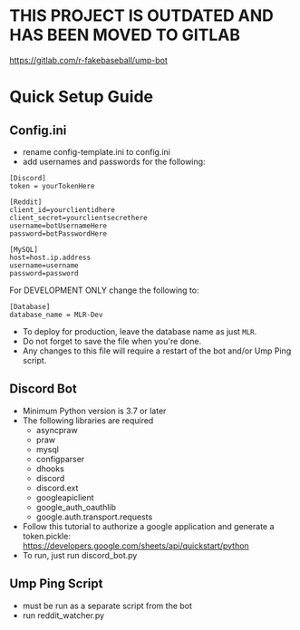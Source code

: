 # THIS PROJECT IS OUTDATED AND HAS BEEN MOVED TO GITLAB
https://gitlab.com/r-fakebaseball/ump-bot

# Quick Setup Guide

## Config.ini
- rename config-template.ini to config.ini
- add usernames and passwords for the following:
```
[Discord]
token = yourTokenHere

[Reddit]
client_id=yourclientidhere
client_secret=yourclientsecrethere
username=botUsernameHere
password=botPasswordHere

[MySQL]
host=host.ip.address
username=username
password=password
```

For DEVELOPMENT ONLY change the following to:
```
[Database]
database_name = MLR-Dev
```

- To deploy for production, leave the database name as just `MLR`.
- Do not forget to save the file when you're done. 
- Any changes to this file will require a restart of the bot and/or Ump Ping script.

## Discord Bot
- Minimum Python version is 3.7 or later
- The following libraries are required
  - asyncpraw
  - praw
  - mysql
  - configparser
  - dhooks
  - discord
  - discord.ext
  - googleapiclient
  - google_auth_oauthlib
  - google.auth.transport.requests
- Follow this tutorial to authorize a google application and generate a token.pickle: https://developers.google.com/sheets/api/quickstart/python
- To run, just run discord_bot.py

## Ump Ping Script
- must be run as a separate script from the bot
- run reddit_watcher.py
